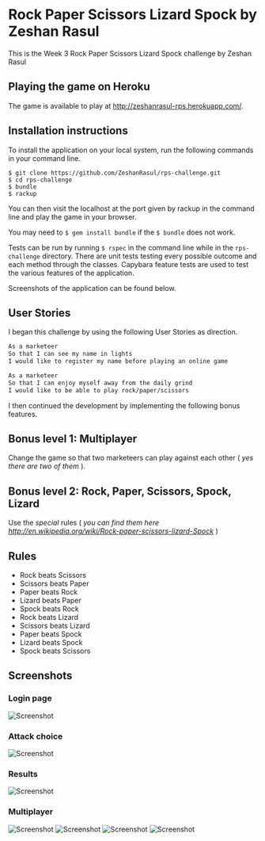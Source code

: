 # Rock Paper Scissors Lizard Spock by Zeshan Rasul

 This is the Week 3 Rock Paper Scissors Lizard Spock challenge by Zeshan Rasul

## Playing the game on Heroku

The game is available to play at http://zeshanrasul-rps.herokuapp.com/.  

## Installation instructions

To install the application on your local system, run the following commands in your command line.

```
$ git clone https://github.com/ZeshanRasul/rps-challenge.git
$ cd rps-challenge
$ bundle
$ rackup
```
You can then visit the localhost at the port given by rackup in the command line and play the game in your browser.

You may need to `$ gem install bundle` if the `$ bundle` does not work.

Tests can be run by running `$ rspec` in the command line while in the `rps-challenge` directory.  There are unit tests testing every possible outcome and each method through the classes.  Capybara feature tests are used to test the various features of the application.

Screenshots of the application can be found below.

## User Stories

I began this challenge by using the following User Stories as direction.

```sh
As a marketeer
So that I can see my name in lights
I would like to register my name before playing an online game

As a marketeer
So that I can enjoy myself away from the daily grind
I would like to be able to play rock/paper/scissors
```

I then continued the development by implementing the following bonus features.

## Bonus level 1: Multiplayer

Change the game so that two marketeers can play against each other ( _yes there are two of them_ ).

## Bonus level 2: Rock, Paper, Scissors, Spock, Lizard

Use the _special_ rules ( _you can find them here http://en.wikipedia.org/wiki/Rock-paper-scissors-lizard-Spock_ )

## Rules

- Rock beats Scissors
- Scissors beats Paper
- Paper beats Rock
- Lizard beats Paper
- Spock beats Rock
- Rock beats Lizard
- Scissors beats Lizard
- Paper beats Spock
- Lizard beats Spock
- Spock beats Scissors

## Screenshots

### Login page
![Screenshot](/docs/playerlogin)

### Attack choice
![Screenshot](/docs/attackchoice)

### Results
![Screenshot](/docs/resultspage)

### Multiplayer
![Screenshot](/docs/multiplayerlogin)
![Screenshot](/docs/player1choice)
![Screenshot](/docs/player2choice)
![Screenshot](/docs/multiplayerresults)

